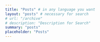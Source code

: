```yaml
---
title: "Posts" # in any language you want
layout: "posts" # necessary for search
# url: "/archive"
# description: "Description for Search"
summary: "posts"
placeholder: "Posts"
---
```


